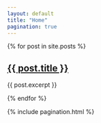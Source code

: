 ```yaml
---
layout: default
title: "Home"
pagination: true
---
```


{% for post in site.posts %}
    <article>
        <h2><a href="{{ post.url }}">{{ post.title }}</a></h2>
        <p>{{ post.excerpt }}</p>
    </article>
{% endfor %}

{% include pagination.html %}